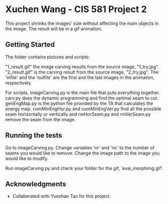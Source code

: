 # Xuchen Wang - CIS 581 Project 2

This project shrinks the images' size without affecting the main objects in the image. The result will be in a gif animation. 

## Getting Started

The folder contains pictures and scripts: 

"1_result.gif" the image carving results from the source image, "1_try.jpg". "2_result.gif" is the carving result from the source image, "2_try.jpg". The 'infile' and the 'outfile' are the first and the last images in the animation, respectively.

For scripts, imageCarving.py is the main file that puts everything together. carv.py does the dynamic programming and find the optimal seam to cut. genEngMap.py is the python file provided by the TA that calculates the energy map. cumMinEngHor.py and cumMinEngVer.py find all the possible seam horizontally or vertically and rmHorSeam.py and rmVerSeam.py remove the seam from the image.

## Running the tests

Go to imageCarving.py. Change variables 'nr' and 'nc' to the number of seams you would like to remove. Change the image path to the image you would like to modify. 

Run imageCarving.py and check your folder for the gif, 'eval_morphimg.gif'.

## Acknowledgments

* Collaberated with Yuezhan Tao for this project.


